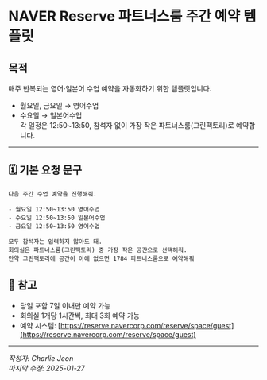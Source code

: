 # NAVER Reserve 파트너스룸 주간 예약 템플릿

## 목적

매주 반복되는 영어·일본어 수업 예약을 자동화하기 위한 템플릿입니다.

- 월요일, 금요일 → 영어수업
- 수요일 → 일본어수업  
  각 일정은 12:50~13:50, 참석자 없이 가장 작은 파트너스룸(그린팩토리)로 예약합니다.

---

## 🗓️ 기본 요청 문구

```
다음 주간 수업 예약을 진행해줘.

- 월요일 12:50~13:50 영어수업
- 수요일 12:50~13:50 일본어수업
- 금요일 12:50~13:50 영어수업

모두 참석자는 입력하지 않아도 돼.
회의실은 파트너스룸(그린팩토리) 중 가장 작은 공간으로 선택해줘.
만약 그린팩토리에 공간이 아예 없으면 1784 파트너스룸으로 예약해줘

```

## 📌 참고

- 당일 포함 7일 이내만 예약 가능
- 회의실 1개당 1시간씩, 최대 3회 예약 가능
- 예약 시스템: [https://reserve.navercorp.com/reserve/space/guest](https://reserve.navercorp.com/reserve/space/guest)

---

_작성자: Charlie Jeon_  
_마지막 수정: 2025-01-27_
